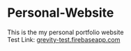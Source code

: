 # Personal-Website
This is the my personal portfolio website<br>
Test Link: <a href="https://grevity-test.firebaseapp.com" target=" ">grevity-test.firebaseapp.com</a>
